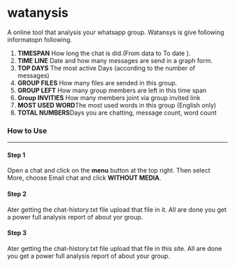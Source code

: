 # watanysis
A online tool that analysis your whatsapp group.
Watansys is give following informatopn following.<br> 
1. <b>TIMESPAN</b> How long the chat is did.(From data to To date ).<br>
2. <b>TIME LINE</b>  Date and how many messages are send in a graph form.<br>
3. <b>TOP DAYS</b> The most active Days (according to the number of messages)<br>
4. <b>GROUP FILES</b> How many files are sended in this group.<br>
5. <b>GROUP LEFT</b> How many group members are left in this time span<br>
6. <b>Group INVITIES</b> How many members joint via group invited link<br>
7. <b>MOST USED WORD</b>The most used words in this group (English only)<br>
8. <b>TOTAL NUMBERS</b>Days you are chatting, message count, word count<br>
<h3>How to Use</h3><hr>
<h4>Step 1</h4>
<p>Open a chat and click on the <b>menu</b> button at the top right. Then select More, choose Email chat and click <b>WITHOUT MEDIA</b>.</p>
<h4>Step 2</h4>
<p>Ater getting the chat-history.txt file upload that file in it. All are done you get a power full analysis report of about yor group.</p>
<h4>Step 3</h4>
<p>Ater getting the chat-history.txt file upload that file in this site. All are done you get a power full analysis report of about your group.</p>
